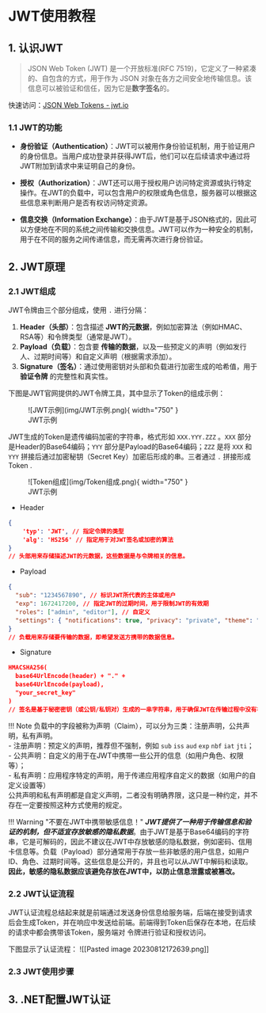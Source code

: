 # JWT使用教程

## 1. 认识JWT

>JSON Web Token (JWT) 是一个开放标准(RFC 7519)，它定义了一种紧凑的、自包含的方式，用于作为 JSON 对象在各方之间安全地传输信息。该信息可以被验证和信任，因为它是**数字签名**的。

快速访问：[JSON Web Tokens - jwt.io](https://jwt.io/) 

### 1.1 JWT的功能
- **身份验证（Authentication）**：JWT可以被用作身份验证机制，用于验证用户的身份信息。当用户成功登录并获得JWT后，他们可以在后续请求中通过将JWT附加到请求中来证明自己的身份。
	
- **授权（Authorization）**：JWT还可以用于授权用户访问特定资源或执行特定操作。在JWT的负载中，可以包含用户的权限或角色信息，服务器可以根据这些信息来判断用户是否有权访问特定资源。
	
- **信息交换（Information Exchange）**：由于JWT是基于JSON格式的，因此可以方便地在不同的系统之间传输和交换信息。JWT可以作为一种安全的机制，用于在不同的服务之间传递信息，而无需再次进行身份验证。

## 2. JWT原理
### 2.1 JWT组成
JWT令牌由三个部分组成，使用 `.` 进行分隔：

1. **Header（头部）**：包含描述 **JWT的元数据**，例如加密算法（例如HMAC、RSA等）和令牌类型（通常是JWT）。
2. **Payload（负载）**：包含要 **传输的数据**，以及一些预定义的声明（例如发行人、过期时间等）和自定义声明（根据需求添加）。
3. **Signature（签名）**：通过使用密钥对头部和负载进行加密生成的哈希值，用于 **验证令牌** 的完整性和真实性。

下图是JWT官网提供的JWT令牌工具，其中显示了Token的组成示例：

<figure markdown> 
    ![JWT示例](img/JWT示例.png){ width="750" }
    <figcaption>JWT示例</figcaption>
</figure>

JWT生成的Token是遗传编码加密的字符串，格式形如  `XXX.YYY.ZZZ` 。`XXX` 部分是Header的Base64编码；`YYY` 部分是Payload的Base64编码；`ZZZ` 是将 `XXX` 和 `YYY` 拼接后通过加密秘钥（Secret Key）加密后形成的串。三者通过 `.` 拼接形成 Token .

<figure markdown> 
    ![Token组成](img/Token组成.png){ width="750" }
    <figcaption>JWT示例</figcaption>
</figure>

- Header
```json
{
	'typ': 'JWT', // 指定令牌的类型
	'alg': 'HS256' // 指定用于对JWT签名或加密的算法
}
// 头部用来存储描述JWT的元数据，这些数据是与令牌相关的信息。
```

- Payload
```json
{
  "sub": "1234567890", // 标识JWT所代表的主体或用户
  "exp": 1672417200, // 指定JWT的过期时间，用于限制JWT的有效期
  "roles": ["admin", "editor"], // 自定义
  "settings": { "notifications": true, "privacy": "private", "theme": "dark" } // 自定义
}
// 负载用来存储要传输的数据，即希望发送方携带的数据信息。
```

- Signature
```json
HMACSHA256(
  base64UrlEncode(header) + "." +
  base64UrlEncode(payload),
  "your_secret_key"
) 
// 签名是基于秘密密钥（或公钥/私钥对）生成的一串字符串，用于确保JWT在传输过程中没有被篡改。
```

!!! Note
	负载中的字段被称为声明（Claim），可以分为三类：注册声明，公共声明，私有声明。<br>
	- 注册声明：预定义的声明，推荐但不强制，例如 `sub` `iss` `aud` `exp` `nbf` `iat` `jti`；<br>
	- 公共声明：自定义的用于在JWT中携带一些公开的信息（如用户角色、权限等）；<br>
	- 私有声明：应用程序特定的声明，用于传递应用程序自定义的数据（如用户的自定义设置等）<br>
	公共声明和私有声明都是自定义声明，二者没有明确界限，这只是一种约定，并不存在一定要按照这种方式使用的规定。


!!! Warning "不要在JWT中携带敏感信息！"
	***JWT提供了一种用于传输信息和验证的机制，但不适宜存放敏感的隐私数据***。由于JWT是基于Base64编码的字符串，它是可解码的，因此不建议在JWT中存放敏感的隐私数据，例如密码、信用卡信息等。负载（Payload）部分通常用于存放一些非敏感的用户信息，如用户ID、角色、过期时间等。这些信息是公开的，并且也可以从JWT中解码和读取。**因此，敏感的隐私数据应该避免存放在JWT中，以防止信息泄露或被篡改。** 

### 2.2 JWT认证流程

JWT认证流程总结起来就是前端通过发送身份信息给服务端，后端在接受到请求后会生成Token，并在响应中发送给前端。前端得到Token后保存在本地，在后续的请求中都会携带该Token，服务端对
令牌进行验证和授权访问。

下图显示了认证流程：
![[Pasted image 20230812172639.png]]

### 2.3 JWT使用步骤


## 3. .NET配置JWT认证

